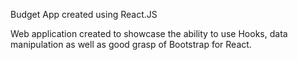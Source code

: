 Budget App created using React.JS

Web application created to showcase the ability to use Hooks, data manipulation as well as good grasp of Bootstrap for React.
